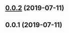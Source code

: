 ## [0.0.2](https://github.com/ecerroni/goku-array/compare/v0.0.1...v0.0.2) (2019-07-11)



## 0.0.1 (2019-07-11)




